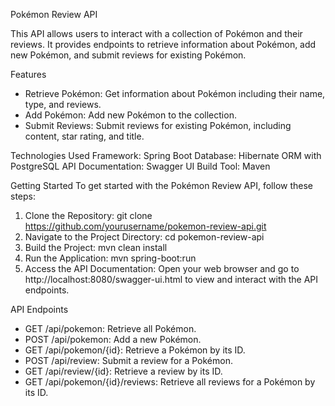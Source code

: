 Pokémon Review API

This API allows users to interact with a collection of Pokémon and their reviews. It provides endpoints to retrieve information about Pokémon, add new Pokémon, and submit reviews for existing Pokémon.

Features
- Retrieve Pokémon: Get information about Pokémon including their name, type, and reviews.
- Add Pokémon: Add new Pokémon to the collection.
- Submit Reviews: Submit reviews for existing Pokémon, including content, star rating, and title.

Technologies Used
Framework: Spring Boot
Database: Hibernate ORM with PostgreSQL
API Documentation: Swagger UI
Build Tool: Maven

Getting Started
To get started with the Pokémon Review API, follow these steps:

1. Clone the Repository: git clone https://github.com/yourusername/pokemon-review-api.git
2. Navigate to the Project Directory: cd pokemon-review-api
3. Build the Project: mvn clean install
4. Run the Application: mvn spring-boot:run
5. Access the API Documentation: Open your web browser and go to http://localhost:8080/swagger-ui.html to view and interact with the API endpoints.

API Endpoints
- GET /api/pokemon: Retrieve all Pokémon.
- POST /api/pokemon: Add a new Pokémon.
- GET /api/pokemon/{id}: Retrieve a Pokémon by its ID.
- POST /api/review: Submit a review for a Pokémon.
- GET /api/review/{id}: Retrieve a review by its ID.
- GET /api/pokemon/{id}/reviews: Retrieve all reviews for a Pokémon by its ID.
  
